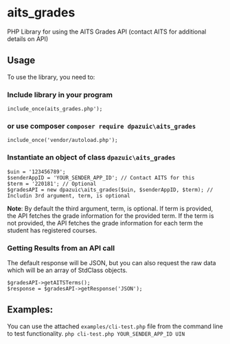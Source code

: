 # aits_grades

PHP Library for using the AITS Grades API (contact AITS for additional details on API)

## Usage
To use the library, you need to:

### Include library in your program 
```
include_once(aits_grades.php');
```
### or use composer `composer require dpazuic\aits_grades`
```
include_once('vendor/autoload.php');
```
### Instantiate an object of class `dpazuic\aits_grades`
```
$uin = '123456789'; 
$senderAppID = 'YOUR_SENDER_APP_ID'; // Contact AITS for this
$term = '220181'; // Optional
$gradesAPI = new dpazuic\aits_grades($uin, $senderAppID, $term); // Includin 3rd argument, term, is optional
```
**Note**: By default the third argument, term, is optional. If term is provided, the API fetches the grade information for the provided term. If the term is not provided, the API fetches the grade information for each term the student has registered courses.


### Getting Results from an API call
The default response will be JSON, but you can also request the raw data which will be an array of StdClass objects.
```
$gradesAPI->getAITSTerms();
$response = $gradesAPI->getResponse('JSON');
```

## Examples:
You can use the attached `examples/cli-test.php` file from the command line to test functionality.
`php cli-test.php YOUR_SENDER_APP_ID UIN`